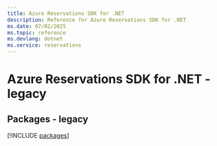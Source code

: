 ```yaml
---
title: Azure Reservations SDK for .NET
description: Reference for Azure Reservations SDK for .NET
ms.date: 07/02/2025
ms.topic: reference
ms.devlang: dotnet
ms.service: reservations
---
```

# Azure Reservations SDK for .NET - legacy
## Packages - legacy
[!INCLUDE [packages](reservations-index.md)]